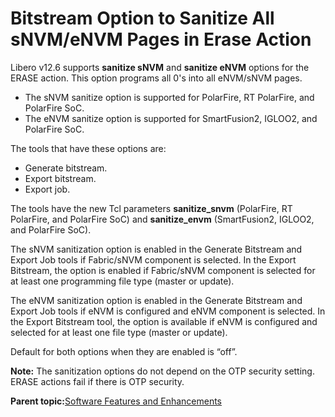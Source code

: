 # Bitstream Option to Sanitize All sNVM/eNVM Pages in Erase Action

Libero v12.6 supports **sanitize sNVM** and **sanitize eNVM** options for the ERASE action. This option programs all 0's into all eNVM/sNVM pages.

-   The sNVM sanitize option is supported for PolarFire, RT PolarFire, and PolarFire SoC.
-   The eNVM sanitize option is supported for SmartFusion2, IGLOO2, and PolarFire SoC.

The tools that have these options are:

-   Generate bitstream.
-   Export bitstream.
-   Export job.

The tools have the new Tcl parameters **sanitize\_snvm** \(PolarFire, RT PolarFire, and PolarFire SoC\) and **sanitize\_envm** \(SmartFusion2, IGLOO2, and PolarFire SoC\).

The sNVM sanitization option is enabled in the Generate Bitstream and Export Job tools if Fabric/sNVM component is selected. In the Export Bitstream, the option is enabled if Fabric/sNVM component is selected for at least one programming file type \(master or update\).

The eNVM sanitization option is enabled in the Generate Bitstream and Export Job tools if eNVM is configured and eNVM component is selected. In the Export Bitstream tool, the option is available if eNVM is configured and selected for at least one file type \(master or update\).

Default for both options when they are enabled is “off”.

**Note:** The sanitization options do not depend on the OTP security setting. ERASE actions fail if there is OTP security.

**Parent topic:**[Software Features and Enhancements](GUID-0C8F8AEA-9445-4B14-83EE-0D7D82E81DB5.md)


